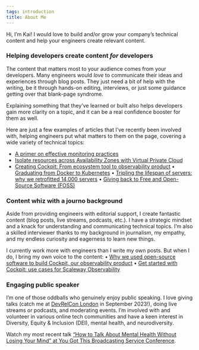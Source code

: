 ```yaml
---
tags: introduction
title: About Me
---
```


Hi, I’m Kai! I would love to build and/or grow your company’s technical content  and help your engineers create relevant content.
### Helping developers create content *for* developers
The content that matters most to your audience comes from your developers. Many engineers would *love* to communicate their ideas and experiences through blog posts. They just need a bit of help with the writing, be it through hands-on editing, interviews, or just some guidance getting over that blank-page syndrome. 

Explaining something that they’ve learned or built also helps developers gain more clarity on a topic, and it can be a real confidence booster for them as well.

Here are just a few examples of articles that I’ve recently been involved with, helping engineers put what matters to them on the page, covering a wide variety of technical topics:

* [A primer on effective monitoring practices](https://www.scaleway.com/en/blog/effective-monitoring-practices/)
* [Isolate resources across Availability Zones with Virtual Private Cloud](https://www.scaleway.com/en/blog/virtual-private-cloud-public-beta/)
* [Creating Cockpit: From ecosystem tool to observability product](https://www.scaleway.com/en/blog/cockpit-observability-tool-product/)
• [Graduating from Docker to Kubernetes](https://www.scaleway.com/en/blog/from-docker-to-kubernetes/)
• [Tripling the lifespan of servers: why we retrofitted 14,000 servers](https://www.scaleway.com/en/blog/the-transformers-project/)
• [Giving back to Free and Open-Source Software (FOSS)](https://www.scaleway.com/en/blog/foss-giving-back/)

### Content whiz with a journo background
Aside from providing engineers with editorial support, I create fantastic content (blog posts, live streams, podcasts, etc.). I have a strategic mindset and a knack for understanding and communicating technical topics. I’m also a skilled interviewer thanks to my background in journalism, my empathy, and my endless curiosity and eagerness to learn new things.

I currently work more with engineers than I write my own posts. But when I do, I bring my own voice to the content:
• [Why we used open-source software to build Cockpit, our observability product](https://www.scaleway.com/en/blog/cockpit-scaleway-observability-product/)
• [Get started with Cockpit: use cases for Scaleway Observability](https://www.scaleway.com/en/blog/cockpit-observability-use-cases/)

### Engaging public speaker
I’m one of those oddballs who genuinely enjoy public speaking. I love giving talks (catch me at [DevRelCon London](https://london-2023.devrelcon.dev/speaker/kai-katschthaler/) in September 2023!), doing live streams or podcasts, and moderating events. I’m involved with and volunteer in various online tech communities and have a keen interest in Diversity, Equity & Inclusion (DEI), mental health, and neurodiversity.

Watch my most recent talk [“How to Talk About Mental Health Without Losing Your Mind” at You Got This Broadcasting Service Conference](https://yougotthis.io/library/talk-about-mental-health-combat-stigma).